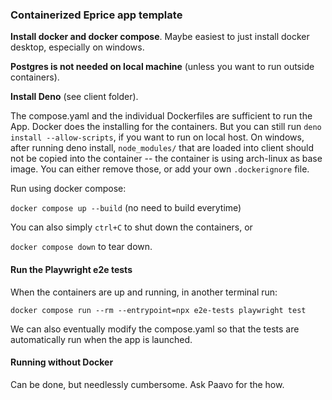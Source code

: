 ### Containerized Eprice app template

**Install docker and docker compose**. Maybe easiest to just install docker desktop, especially on windows.

**Postgres is not needed on local machine** (unless you want to run outside containers).

**Install Deno** (see client folder).

The compose.yaml and the individual Dockerfiles are sufficient to run the App. Docker does the installing for the containers. But you can still run `deno install --allow-scripts`, if you want to run on local host. On windows, after running deno install, `node_modules/` that are loaded into client should not be copied into the container -- the container is using arch-linux as base image. You can either remove those, or add your own `.dockerignore` file.

Run using docker compose:

`docker compose up --build` (no need to build everytime)

You can also simply `ctrl+C` to shut down the containers, or

`docker compose down` to tear down.


#### Run the Playwright e2e tests

When the containers are up and running, in another terminal run:

`docker compose run --rm --entrypoint=npx e2e-tests playwright test`

We can also eventually modify the compose.yaml so that the tests are automatically run when the app is launched.


#### Running without Docker

Can be done, but needlessly cumbersome. Ask Paavo for the how.
